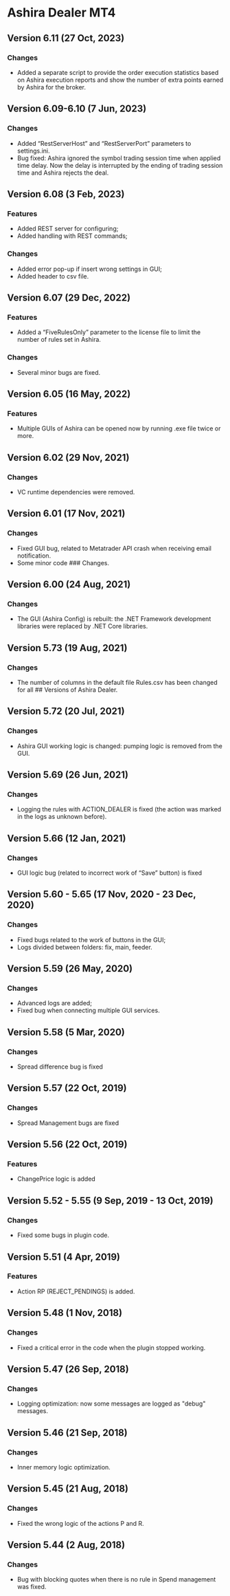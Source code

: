 # Ashira Dealer MT4

## Version 6.11 (27 Oct, 2023)
### Changes
* Added a separate script to provide the order execution statistics based on Ashira execution reports and show the number of extra points earned by Ashira for the broker.

## Version 6.09-6.10 (7 Jun, 2023)
### Changes
* Added “RestServerHost” and “RestServerPort” parameters to settings.ini.
* Bug fixed: Ashira ignored the symbol trading session time when applied time delay. Now the delay is interrupted by the ending of trading session time and Ashira rejects the deal.

## Version 6.08 (3 Feb, 2023)
### Features
* Added REST server for configuring;
* Added handling with REST commands;
### Changes
* Added error pop-up if insert wrong settings in GUI;
* Added header to csv file.

## Version 6.07 (29 Dec, 2022)
### Features
* Added a “FiveRulesOnly” parameter to the license file to limit the number of rules set in Ashira.
### Changes
* Several minor bugs are fixed.

## Version 6.05 (16 May, 2022)
### Features
* Multiple GUIs of Ashira can be opened now by running .exe file twice or more.

## Version 6.02 (29 Nov, 2021)
### Changes
* VC runtime dependencies were removed.

## Version 6.01 (17 Nov, 2021)
### Changes
* Fixed GUI bug, related to Metatrader API crash when receiving email notification. 
* Some minor code ### Changes.

## Version 6.00 (24 Aug, 2021)
### Changes
* The GUI (Ashira Config) is rebuilt: the .NET Framework development libraries were replaced by .NET Core libraries.

## Version 5.73 (19 Aug, 2021)
### Changes
* The number of columns in the default file Rules.csv has been changed for all ## Versions of Ashira Dealer.

## Version 5.72 (20 Jul, 2021)
### Changes
* Ashira GUI working logic is changed: pumping logic is removed from the GUI.

## Version 5.69 (26 Jun, 2021)
### Changes
* Logging the rules with ACTION_DEALER is fixed (the action was marked in the logs as unknown before).

## Version 5.66 (12 Jan, 2021)
### Changes
* GUI logic bug (related to incorrect work of “Save” button) is fixed

## Version 5.60 - 5.65 (17 Nov, 2020 - 23 Dec, 2020)
### Changes
* Fixed bugs related to the work of buttons in the GUI;
* Logs divided between folders: fix, main, feeder.

## Version 5.59 (26 May, 2020)
### Changes
* Advanced logs are added;
* Fixed bug when connecting multiple GUI services.

## Version 5.58 (5 Mar, 2020)
### Changes
* Spread difference bug is fixed

## Version 5.57 (22 Oct, 2019)
### Changes
* Spread Management bugs are fixed

## Version 5.56 (22 Oct, 2019)
### Features
* ChangePrice logic is added

## Version 5.52 - 5.55 (9 Sep, 2019 - 13 Oct, 2019)
### Changes
* Fixed some bugs in plugin code. 

## Version 5.51 (4 Apr, 2019)
### Features
* Action RP (REJECT_PENDINGS) is added.
## Version 5.48 (1 Nov, 2018)
### Changes
* Fixed a critical error in the code when the plugin stopped working.

## Version 5.47 (26 Sep, 2018)
### Changes
* Logging optimization: now some messages are logged as "debug" messages.

## Version 5.46 (21 Sep, 2018)
### Changes
* Inner memory logic optimization.

## Version 5.45 (21 Aug, 2018)
### Changes
* Fixed the wrong logic of the actions P and R. 

## Version 5.44 (2 Aug, 2018)
### Changes
* Bug with blocking quotes when there is no rule in Spend management was fixed.

